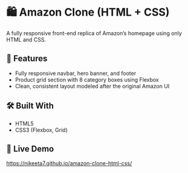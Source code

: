 # 🛍️ Amazon Clone (HTML + CSS)

A fully responsive front-end replica of Amazon’s homepage using only HTML and CSS.

## 🌟 Features
- Fully responsive navbar, hero banner, and footer
- Product grid section with 8 category boxes using Flexbox
- Clean, consistent layout modeled after the original Amazon UI

## 🛠️ Built With
- HTML5
- CSS3 (Flexbox, Grid)


## 🔗 Live Demo
https://nikeeta7.github.io/amazon-clone-html-css/

